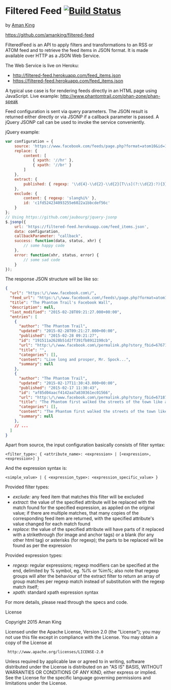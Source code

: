 Filtered Feed [![Build Status](https://travis-ci.org/amanking/filtered-feed.svg?branch=master)](https://travis-ci.org/amanking/filtered-feed)
=============
by [Aman King](http://www.amanking.com)


https://github.com/amanking/filtered-feed

FilteredFeed is an API to apply filters and transformations to an RSS or ATOM feed and to retrieve the feed items in JSON format. It is made available over HTTP as a JSON Web Service.

The Web Service is live on Heroku:

* http://filtered-feed.herokuapp.com/feed_items.json
* https://filtered-feed.herokuapp.com/feed_items.json

A typical use case is for rendering feeds directly in an HTML page using JavaScript. Live example: http://www.phantomtrail.com/phan-zone/phan-speak

Feed configuration is sent via query parameters. The JSON result is returned either directly or via JSONP if a callback parameter is passed. A jQuery JSONP call can be used to invoke the service conveniently.

jQuery example:

```javascript
var configuration = {
    source: 'https://www.facebook.com/feeds/page.php?format=atom10&id=150387955072012',
    replace: {
        content: [
            { xpath: '//hr' },
            { xpath: '//br' }
        ]
    },
    extract: {
        published: { regexp: '\\d{4}-\\d{2}-\\d{2}[T\\s](?:\\d{2}:?){3}' }
    },
    exclude: {
        content: { regexp: 'slang%i%' },
        id: 'c1fd524234093255e6022a1bbcdef56c'
    }
};
// Using https://github.com/jaubourg/jquery-jsonp
$.jsonp({
    url: 'https://filtered-feed.herokuapp.com/feed_items.json',
    data: configuration,
    callbackParameter: "callback",
    success: function(data, status, xhr) {
        // some happy code
    },
    error: function(xhr, status, error) {
        // some sad code
    }
});
```

The response JSON structure will be like so:

```json
{
  "url": "https:\/\/www.facebook.com\/",
  "feed_url": "https:\/\/www.facebook.com\/feeds\/page.php?format=atom10&id=150387955072012",
  "title": "The Phantom Trail's Facebook Wall",
  "description": null,
  "last_modified": "2015-02-28T09:21:27.000+00:00",
  "entries": [
    {
      "author": "The Phantom Trail",
      "updated": "2015-02-28T09:21:27.000+00:00",
      "published": "2015-02-28 09:21:27",
      "id": "191511a2628b51d2ff391fb8912198cb",
      "url": "http:\/\/www.facebook.com\/permalink.php?story_fbid=676718945772241&id=150387955072012",
      "title": "",
      "categories": [],
      "content": "Live long and prosper, Mr. Spock...",
      "summary": null
    },
    {
      "author": "The Phantom Trail",
      "updated": "2015-02-17T11:30:43.000+00:00",
      "published": "2015-02-17 11:30:43",
      "id": "af85d04aacf4142aa7a830361ec01566",
      "url": "http:\/\/www.facebook.com\/permalink.php?story_fbid=671879052922897&id=150387955072012",
      "title": "The Phantom first walked the streets of the town like an ordinary man 79 years a...",
      "categories": [],
      "content": "The Phantom first walked the streets of the town like an ordinary man 79 years ago... First appearance in a daily newspaper strip on February 17, 1936. Happy birthday, Phantom! Keep walking!",
      "summary": null
    },
    // ...
  ]
}
```

Apart from source, the input configuration basically consists of filter syntax:

``
<filter_type>: {
  <attribute_name>: <expression> | [<expression>, <expression>]
}
``

And the expression syntax is:

``
<simple_value> | { <expression_type>: <expression_specific_value> }
``

Provided filter types:

* *exclude:* any feed item that matches this filter will be excluded
* *extract:* the value of the specified attribute will be replaced with the match found for the specified expression, as applied on the original value; if there are multiple matches, that many copies of the corresponding feed item are returned, with the specified attribute's value changed for each match found
* *replace:* the value of the specified attribute will have parts of it replaced with a strikethrough (for image and anchor tags) or a blank (for any other html tag) or asterisks (for regexp); the parts to be replaced will be found as per the expression

Provided expression types:

* *regexp:* regular expressions; regexp modifiers can be specified at the end, delimited by % symbol, eg. %i% or %im%; also note that regexp groups will alter the behaviour of the extract filter to return an array of group matches per regexp match instead of substitution with the regexp match itself;
* *xpath:* standard xpath expression syntax


For more details, please read through the specs and code.


License

   Copyright 2015 Aman King

   Licensed under the Apache License, Version 2.0 (the "License");
   you may not use this file except in compliance with the License.
   You may obtain a copy of the License at

     http://www.apache.org/licenses/LICENSE-2.0

   Unless required by applicable law or agreed to in writing, software
   distributed under the License is distributed on an "AS IS" BASIS,
   WITHOUT WARRANTIES OR CONDITIONS OF ANY KIND, either express or implied.
   See the License for the specific language governing permissions and
   limitations under the License.
